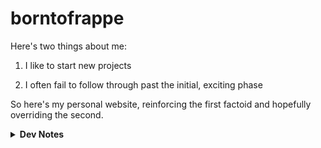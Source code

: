 # borntofrappe

Here's two things about me:

1. I like to start new projects

2. I often fail to follow through past the initial, exciting phase

So here's my personal website, reinforcing the first factoid and hopefully overriding the second.

<details>
<summary><strong>Dev Notes</strong></summary>

## Does it work?

Fingers crossed, it should. Here's a status badge to confirm.

[![Netlify Status](https://api.netlify.com/api/v1/badges/4e7278de-b395-4b4c-a54c-4c12fbd57fc9/deploy-status)](https://app.netlify.com/sites/borntofrappe/deploys)

## Links

- [SvelteKit](https://kit.svelte.dev)

- [Netlify](https://www.netlify.com/)

- [`create-svelte`](https://github.com/sveltejs/kit/tree/master/packages/create-svelte)

- [`adapter-netlify`](https://github.com/sveltejs/kit/tree/master/packages/adapter-netlify)

## Install

```bash
npm init svelte@next
```

- Directory not empty. Continue? y

- Which Svelte app template? Skeleton project

- Use TypeScript? No

- Add ESLint for code linting? Yes

- Add Prettier for code formatting? Yes

```bash
npm install
```

## Develop

```bash
npm run dev
```

## Publish

`npm run build` creates a production version, but it's first necessary to set up an [adapter](https://kit.svelte.dev/docs#adapters).

The application is meant to be deployed with [Netlify](https://www.netlify.com/), hence [`adapter-netlify`](https://github.com/sveltejs/kit/tree/master/packages/adapter-netlify).

```bash
npm i -D @sveltejs/adapter-netlify@next
```

Update `svelte.config.js` to rely on the adapter.

```js
import adapter from '@sveltejs/adapter-netlify';
```

Add a `netlify.toml` config file.

```toml
[build]
  command = "npm run build"
  publish = "build"
```

## Debug - failed build

> Failed during stage `building site`: Build script returned non-zero exit code: 2

Among the warnings in the "Deploy log"

> npm WARN notsup Unsupported engine for @sveltejs/kit@1.0.0-next.201: wanted: {"node":">=14.13"} (current: {"node":"10.24.1","npm":"6.14.12"})

Update `netlify.toml` to require a satisfactory node version.

```toml
[context.production]
  environment = { NODE_VERSION = "14.18.1" }
```

`14.18.1` because it's the version I use to develop the website.

## Debug - failing function

The site is built but the URL returns the following message

> {"errorType":"Runtime.UserCodeSyntaxError","errorMessage":"SyntaxError: Unexpected token '.'",
>
> ...continues

In the console

> Failed to load resource: the server responded with a status of 502 ()

In the Netlify app and the deploy log there is no warning, but under "Publish deploy" (I wanted to look at the built version) you find the following

> Production: master@5151cbf.
>
> Deployed Functions

Exploring _functions_ you find a `__render` function which produces the error message

> {"errorType":"Runtime.UserCodeSyntaxError","errorMessage":"SyntaxError: Unexpected token

Scavenging the Netlify [docs](https://docs.netlify.com/configure-builds/file-based-configuration/#functions) and [forum](https://answers.netlify.com/t/build-works-locally-but-not-in-netlify/45438/4) I found
a fix.

Update `netlify.toml` and the `[functions]` field.

```toml
[functions]
  node_bundler = "esbuild"
```

---

With the website successfully deployed through Netlify I shift focus to the design and development of the application. I might turn these words in regular articles, but for now I'm satisfied with a stream of loosely connected thoughts.

## Document icons

SvelteKit includes `static/favicon.png` as the default icon, referencing the asset directly in `src/app.html`

```html
<link rel="icon" href="/favicon.png" />
```

In place of this default, and taking inspiration from [this article](https://evilmartians.com/chronicles/how-to-favicon-in-2021-six-files-that-fit-most-needs) shared on [CSS-Tricks](https://css-tricks.com/how-to-favicon-in-2021/) I created an SVG icon to better fit the application. The icon describes a rocket pointing up and to the right. There's a reason why I landed on the rocket, but I'd rather yada-yada the issue for the time being.

In terms of actual design I like to draw my vector graphics in VSCode, so that the syntax is the end result of adjusting values by hand. I don't feel pressured to optimize the end result with SVGO and I'm more than satisfied just removing the unnecessary whitespace. The icon itself has a default stroke color, but changes for a dark color preference. The colors refer to the following `hsl` codes:

- hsl(210, 24%, 16%)

- hsl(213, 32%, 88%)

Hex colors just take less characters to type.

Returning to the cited article, the markup references the vector graphic, but also `.ico` and `.png` variants.

```html
<link rel="icon" href="/icons/favicon.ico" sizes="any" />
<link rel="icon" href="/icons/icon.svg" type="image/svg+xml" />
<link rel="apple-touch-icon" href="/icons/apple-touch-icon.png" />
```

The variants are created with GIMP. This relates to the `.ico` and `.png` files included in the snippet, but also the two images referenced in the web manifest. `.png` images are optimized with [squoosh.app](https://squoosh.app/) compressing with OxiPNG and toggling the "Reduce palette" option with 64 colors. The three go from 37.8kb to 12.5kb. I know the browser only needs one, but the difference is noticeable.

## Webfonts

From [Google fonts](https://fonts.google.com/) I picked:

- JosefinSans, only in its bold variant

- Jost, considering the regular, bold and italic variants

The two are rather similar, with geometric features, but I like JosefinSans for my headings, Jost for copy.

I don't load a `monospace` webfont and instead prefer to rely on the system font stack. Inconsolata is my preferred option, but it's used only if already available on the machine.

With [fontsquirrel](https://www.fontsquirrel.com/tools/webfont-generator) I created the `woff` and `woff2` file formats, changing a few options in the process:

- keep existing true type hinting

- do not fix GASP table

- no adjustment for vertical metrics

- do not fix missing glyphs, either spaces or hyphens

I don't like the idea that the generator meddles with the typeface, especially considering the vertical measure.

The fonts are placed in the `static` folder and loaded `app.html` following the one-step loading strategy explained in [a comprehensive guide to webfonts](https://www.zachleat.com/web/comprehensive-webfonts/).

In `app.html` a `<style>` tag associates the fonts with the class `.webfonts`, relying by default on the system font stack.

In terms of JavaScript the `<script/>` tag loads the fonts with the [font loading API](https://developer.mozilla.org/en-US/docs/Web/API/CSS_Font_Loading_API).

## Global stylesheet

`__layout.svelte` includes the property value pairs from `app.css`.

```svelte
import '../app.css';
```

The stylesheet implements several systems for color, sizes and even transitions through custom properties.

### Colors

Following the suggestion from [refactoring UI](https://www.refactoringui.com/previews/building-your-color-palette) the `:root` selector defines custom properties for different sets of colors. Each set has ten combinations of `hsl` values with decreasing brightness.

```css
:root {
	--cool-grey-000: hsl(216, 33%, 97%);
	--cool-grey-100: hsl(214, 15%, 91%);
	/*  */
	--cool-grey-800: hsl(209, 20%, 25%);
	--cool-grey-900: hsl(210, 24%, 16%);
}
```

From this starting point the `body` selector introduces the properties actually used throughout the website.

```css
body {
	--copy-color: var(--cool-grey-800);
	--heading-color: var(--cool-grey-900);
}
```

This makes it easier to implement an alternative color palette, say for a dark theme.

```css
body.dark {
	--copy-color: var(--blue-grey-200);
	--heading-color: var(--blue-grey-100);
}
```

The properties cascade down to benefiting elements.

_Please note:_ the dark theme has not been developed, yet.

### Sizes

With `--size` I include steps from the [major third](https://www.modularscale.com/?1&em&1.25) scale.

```css
:root {
	--size-300: 0.8rem;
	--size-400: 1rem;
}
```

### Easings

With `--ease-*` I include bezier functions I intend to use over CSS keywords like `ease-in-out`. There's also an associated custom property describing a default duration for transitions, `transition--duration`.

### CSS reset

In `app.css` I follow most of the guidance from [a modern CSS reset](https://piccalil.li/blog/a-modern-css-reset/). Where I slightly differ:

- no reset for the margin on `blockquote`, `dl` and `dd` elements, since I don't mind the browser default and I'd rather design the elements on a need-to-have basis

- no reset on lists, again relying on defaults and overriding if need be

- no smooth scroll, as I don't feel like the application really needs smooth scrolling, at least at the time of writing

- no `min-height` on the body

- `line-height` on paragraph elements, not the body as one time I found the selector messed with the spacing too muc

- `display: block` on images, pictures, but also `<svg>` elements, something I repeat over and over when styling vector graphics

- no reset on animations for the reduced motion preference. Not just because I'm not a fan of the `!important` keyword, but also because I consider the preference where I design the animations

### Fallbacks

Each time I rely on a custom property I repeat the declaration to provide a fallback. The first pairing works for browsers which do not support custom properties.

```css
body {
	color: hsl(209, 20%, 25%);
	color: var(--copy-color);
}
```

I chose not to, but it is possible to repeat the value inside of the `var()` function. This works for browsers that do support custom properties, but are not able to find the custom property itself.

```css
body {
	color: var(--copy-color, hsl(209, 20%, 25%));
}
```

Say `--copy-color` is not defined, without this fallback the browser would revert to the initial value.

## Meta

The `<Meta />` component includes a title, description and link for the canonical URL. For the title the information is extracted from the page store through `$app/store`, to resemble something akin to breadcrumb navigation for the current path. It is however possible to override the deault by passing a value through directly through props.

```svelte
<Meta title="borntofrappe" />
```

## Opengraph image

Among the meta attributes, the `<Meta />` component refers to a single image for the opengraph protocol. It seems it is not enough to describe the relative path to the resource, however, and it is necessary to refer to the actual domain.

```html
<meta property="twitter:image" content="https://borntofrappe.netlify.app/images/borntofrappe.png" />
```

In terms of design the image was created using the same icons and visuals I intend to later include in the application:

- the rocket icon at the center is the same icon used for the document

- the sun and moon icons represent the light and dark color scheme respectively

- the colors are picked from the custom properties in `app.css`

There's also a small repeated pattern in the background which I might later include through the `body` selector as well.

## error

Following the suggestion from [the kit's docs](https://kit.svelte.dev/docs#layouts-error-pages) `__error.svelte` implements a custom error page.

The script at the top of the page returns the error and status code, extracted from the `load` function as documented.

```js
export function load({ error, status }) {}
```

The values are then included in an arbitrary markup structure (design at a later stage).

Take notice of the `href` attribut for the anchor link pointing toward GitHub to fix the potential issue.

```text
https://github.com/borntofrappe/borntofrappe/issues/new?title=Status%20code%20{status}&body={error.message}&labels=bug
```

The idea is to pre-populate the fields to file an issue as a bug with the given status code and error message.

### Playground

I'm exploring the design of several parts of the website in [a separate repository](https://github.com/borntofrappe/playground). The components, the illustrations created in this playground are incorporated with a few Svelte specificity, and making sure to add the fallback to the custom properties.

Here's a non-exhaustive list of notable differences:

- the styles for the alternative color scheme rely on the `:global()` syntax, essential to consider the parent selector

- the components are able to use more general CSS selectors instead of dedicated classes, knowing that styles are scoped to each `.svelte` file

##

</details>
